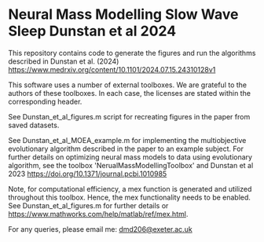 # Neural Mass Modelling Slow Wave Sleep Dunstan et al 2024
This repository contains code to generate the figures and run the algorithms described in Dunstan et al. (2024) https://www.medrxiv.org/content/10.1101/2024.07.15.24310128v1

This software uses a number of external toolboxes. We are grateful to the 
authors of these toolboxes. In each case, the licenses are stated within the corresponding header.

See Dunstan_et_al_figures.m script for recreating figures in the paper from saved datasets.

See Dunstan_et_al_MOEA_example.m for implementing the multiobjective evolutionary algorithm described in the paper to an example subject.
For further details on optimizing neural mass models to data using evolutionary algorithm, see the toolbox 'NerualMassModellingToolbox' and Dunstan et al 2023  https://doi.org/10.1371/journal.pcbi.1010985

Note, for computational efficiency, a mex function is generated and utilized throughout this toolbox. Hence, the mex functionality needs to be enabled. See Dunstan_et_al_figures.m for further details or https://www.mathworks.com/help/matlab/ref/mex.html.

For any queries, please email me: dmd206@exeter.ac.uk

